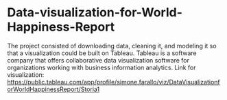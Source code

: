 # Data-visualization-for-World-Happiness-Report
The project consisted of downloading data, cleaning it, and modeling it so that a visualization could be built on Tableau.
Tableau is a software company that offers collaborative data visualization software for organizations working with business information analytics.
Link for visualization: https://public.tableau.com/app/profile/simone.farallo/viz/DataVisualizationforWorldHappinessReport/Storia1
